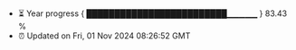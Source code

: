 - ⏳ Year progress { █████████████████████████▁▁▁▁▁ } 83.43 %
- ⏰ Updated on Fri, 01 Nov 2024 08:26:52 GMT

